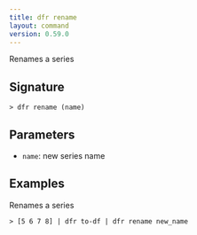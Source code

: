 ```yaml
---
title: dfr rename
layout: command
version: 0.59.0
---
```


Renames a series

## Signature

```> dfr rename (name)```

## Parameters

 -  `name`: new series name

## Examples

Renames a series
```shell
> [5 6 7 8] | dfr to-df | dfr rename new_name
```
